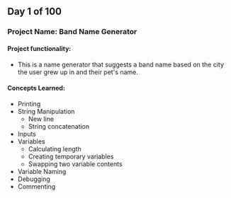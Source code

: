 ## Day 1 of 100

### Project Name: Band Name Generator

#### **Project functionality:**
- This is a name generator that suggests a band name based on the city the user grew up in and their pet's name.

#### **Concepts Learned:**
- Printing
- String Manipulation
  - New line
  - String concatenation
- Inputs
- Variables
  - Calculating length
  - Creating temporary variables
  - Swapping two variable contents
- Variable Naming
- Debugging
- Commenting